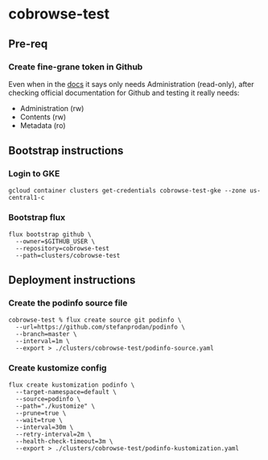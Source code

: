 # cobrowse-test

## Pre-req
### Create fine-grane token in Github
Even when in the [docs](https://fluxcd.io/flux/installation/bootstrap/github/#github-personal-account) it says only needs Administration (read-only), after checking official documentation
for Github and testing it really needs:

 - Administration (rw)
 - Contents (rw)
 - Metadata (ro)

## Bootstrap instructions

### Login to GKE
```shell
gcloud container clusters get-credentials cobrowse-test-gke --zone us-central1-c
```
### Bootstrap flux
```shell
flux bootstrap github \
  --owner=$GITHUB_USER \
  --repository=cobrowse-test 
  --path=clusters/cobrowse-test
```

## Deployment instructions
### Create the podinfo source file
```shell
cobrowse-test % flux create source git podinfo \
  --url=https://github.com/stefanprodan/podinfo \
  --branch=master \
  --interval=1m \
  --export > ./clusters/cobrowse-test/podinfo-source.yaml
```
### Create kustomize config
```shell
flux create kustomization podinfo \
  --target-namespace=default \
  --source=podinfo \
  --path="./kustomize" \
  --prune=true \
  --wait=true \
  --interval=30m \
  --retry-interval=2m \
  --health-check-timeout=3m \
  --export > ./clusters/cobrowse-test/podinfo-kustomization.yaml
```
